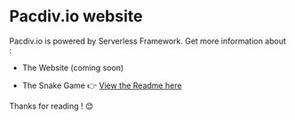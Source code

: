 Pacdiv.io website
===================

Pacdiv.io is powered by Serverless Framework.
Get more information about :

 - The Website (coming soon)

 - The Snake Game :point_right: [View the Readme here](https://github.com/pacdiv/pacdiv-io/tree/master/snake)

Thanks for reading ! :blush:
